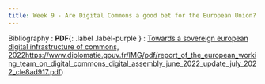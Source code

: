 ```yaml
---
title: Week 9 - Are Digital Commons a good bet for the European Union?
---
```



Bibliography
: **PDF**{: .label .label-purple }
  : [Towards a sovereign european digital infrastructure of commons, 2022](https://www.diplomatie.gouv.fr/IMG/pdf/report_of_the_european_working_team_on_digital_commons_digital_assembly_june_2022_update_july_2022_cle8ad917.pdf)https://www.diplomatie.gouv.fr/IMG/pdf/report_of_the_european_working_team_on_digital_commons_digital_assembly_june_2022_update_july_2022_cle8ad917.pdf)
